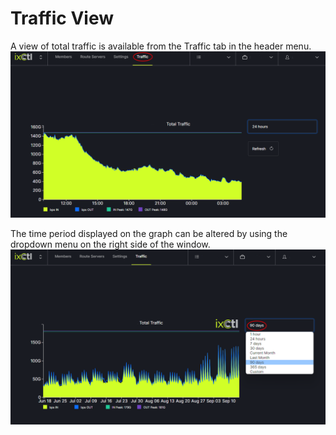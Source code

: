 # Traffic View

A view of total traffic is available from the Traffic tab in the header menu.
   ![](img/traffic.png)

The time period displayed on the graph can be altered by using the dropdown menu on the right side of the window.
   ![](img/traffictime.png)
